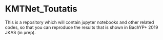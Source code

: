 # KMTNet_Toutatis
This is a repository which will contain jupyter notebooks and other related codes, so that you can reproduce the results that is shown in BachYP+ 2019 JKAS (in prep).
